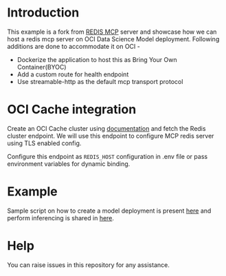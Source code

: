 # Introduction

This example is a fork from [REDIS MCP](https://github.com/redis/mcp-redis) server and showcase how we can host a redis mcp server on OCI Data Science Model deployment.
Following additions are done to accommodate it on OCI - 

- Dockerize the application to host this as Bring Your Own Container(BYOC)
- Add a custom route for health endpoint
- Use streamable-http as the default mcp transport protocol

# OCI Cache integration
Create an OCI Cache cluster using [documentation](https://docs.oracle.com/en-us/iaas/Content/ocicache/createcluster.htm) and fetch the Redis cluster endpoint.
We will use this endpoint to configure MCP redis server using TLS enabled config.

Configure this endpoint as `REDIS_HOST` configuration in .env file or pass environment variables for dynamic binding.

# Example
Sample script on how to create a model deployment is present [here](./model-deplyment.py) and perform inferencing is shared in [here](./inference.py).

# Help
You can raise issues in this repository for any assistance.